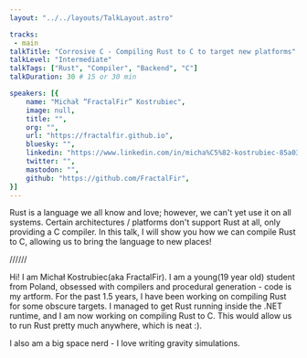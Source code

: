 ```yaml
---
layout: "../../layouts/TalkLayout.astro"

tracks: 
 - main
talkTitle: "Corrosive C - Compiling Rust to C to target new platforms"
talkLevel: "Intermediate"
talkTags: ["Rust", "Compiler", "Backend", "C"]
talkDuration: 30 # 15 or 30 min

speakers: [{
    name: "Michał “FractalFir” Kostrubiec",
    image: null,
    title: "",
    org: "",
    url: "https://fractalfir.github.io",
    bluesky: "",
    linkedin: "https://www.linkedin.com/in/micha%C5%82-kostrubiec-85a037269/",
    twitter: "",
    mastodon: "",
    github: "https://github.com/FractalFir",
}]
---
```


Rust is a language we all know and love; however, we can't yet use it on all systems. Certain architectures / platforms don't support Rust at all, only providing a C compiler. In this talk, I will show you how we can compile Rust to C, allowing us to bring the language to new places!

////// <!-- sepatator between abstract and bio -->

Hi! I am Michał Kostrubiec(aka FractalFir). I am a young(19 year old) student from Poland, obsessed with compilers and procedural generation - code is my artform. 
For the past 1.5 years, I have been working on compiling Rust for some obscure targets. I managed to get Rust running inside the .NET runtime, 
and I am now working on compiling Rust to C. This would allow us to run Rust pretty much anywhere, which is neat :).

I also am a big space nerd - I love writing gravity simulations.


